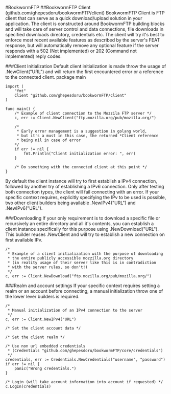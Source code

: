 #BookwormFTP
##BookwormFTP Client (github.com/ghepesdoru/bookwormFTP/client)
BookwormFTP Client is FTP client that can serve as a quick download/upload solution in your application. The client is constructed around BookwormFTP building blocks and will take care of server control and data connections, file downloads in specified downloads directory, credentials etc. 
The client will try it's best to enforce most recent available features as described by the server's FEAT response, but will automatically remove any optional feature if the server responds with a 502 (Not implemented) or 202 (Command not implemented) reply codes.

###Client Initialization
Default client initialization is made throw the usage of .NewClient("URL") and will return the first encountered error or a reference to the connected client.
    package main
    
    import (
        "fmt"
        Client "github.com/ghepesdoru/bookwormFTP/client"
    )
    
    func main() {
        /* Example of client connection to the Mozzila FTP server */
        c, err := Client.NewClient("ftp.mozilla.org/pub/mozilla.org/")
        
        /* 
         * Early error management is a suggestion in golang world, 
         * but it's a must in this case, the returned *Client reference 
         * being nil in case of error 
        */
        if err != nil {
            fmt.Println("Client initialization error: ", err)
        }
        
        /* Do something with the connected client at this point */
    }

By default the client instance will try to first establish a IPv4 connection, followed by another try of establishing a IPv6 connection. Only after testing both connection types, the client will fail connecting with an error.
If your specific context requires, explicitly specifying the IPv to be used is possible, two other client builders being available .NewIPv4("URL") and .NewIPv6("URL").

###Downloading
If your only requirement is to download a specific file or recursively an entire directory and all it's contents, you can establish a client instance specifically for this purpose using .NewDownload("URL"). This builder reuses .NewClient and will try to establish a new connection on first available IPv.
    
    /* 
     * Example of a client initialization with the purpose of downloading 
     * the entire publicly accessible mozzilla.org directory 
     * (in reality usage of their server like this is in contradiction 
     * with the server rules, so don't!) 
     */
    c, err := Client.NewDownload("ftp.mozilla.org/pub/mozilla.org/")
    
###Realm and account settings
If your specific context requires setting a realm or an account before connecting, a manual initialization throw one of the lower lever builders is required.

    /*
     * Manual initialization of an IPv4 connection to the server
     */
    c, err := Client.NewIPv4("URL")
    
    /* Set the client account data */
    
    /* Set the client realm */
    
    /* Use non url embedded credentials 
     * (Credentials "github.com/ghepesdoru/bookwormFTP/core/credentials") 
     */
    credentials, err := Credentials.NewCredentials("username", "password")
    if err != nil {
        panic("Wrong credentials.")
    }
    
    /* Login (will take account information into account if requested) */
    c.LogIn(credentials)